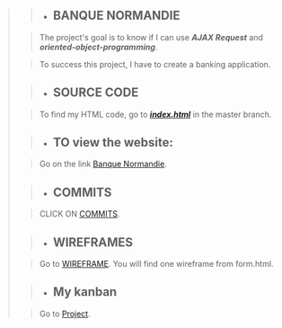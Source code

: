 >> - ## BANQUE NORMANDIE
>
>
>> The project's goal is to know if I can use  ***AJAX Request*** and ***oriented-object-programming***.
>
>> To success this project, I have to create a banking application.
>
>
>> - ## SOURCE CODE
>
>> To find my HTML code, go to [***index.html***](https://github.com/royce76/bankingApplication/blob/master/index.html) in the master branch.
>
>> - ## TO view the website:
>
>> Go on the link [Banque Normandie](https://royce76.github.io/bankingApplication/index.html).
>
>> - ## COMMITS
>
>> CLICK ON [COMMITS](https://github.com/royce76/bankingApplication/commits/master).
>
>> - ## WIREFRAMES
>
>> Go to [WIREFRAME](https://github.com/royce76/bankingApplication/tree/master/doc). You will find one wireframe from form.html. 
>
>> - ## My kanban
>
>> Go to [Project](https://github.com/royce76/bankingApplication/projects/1).
